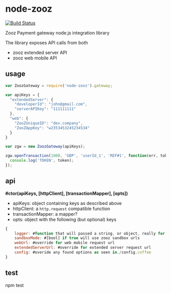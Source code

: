 # node-zooz

[![Build Status](https://travis-ci.org/stden/node-zooz.svg?branch=master)](https://travis-ci.org/stden/node-zooz)

Zooz Payment gateway node.js integration library

The library exposes API calls from both

* zooz extended server API
* zooz web mobile API

## usage

```JavaScript
var ZoozGateway = require('node-zooz').gateway;

var apiKeys = {
  "extendedServer": {
    "developerId": "john@gmail.com",
    "serverAPIKey": "111111111"
  },
  "web": {
    "ZooZUniqueID": "dev.company",
    "ZooZAppKey": "w2353453245234534"
  }
}

var zgw = new ZoozGateway(apiKeys);

zgw.openTransaction(1000, 'GBP', 'userId_1', 'REF#1', function(err, token){
  console.log('TOKEN', token);
});
```

## api

__#ctor(apiKeys, [httpClient], [transactionMapper], [opts])__
- apiKeys: object containing keys as described above
- httpClient: a `http.request` compatible function
- transactionMapper: a mapper?
- opts: object with the following (but optional) keys

```javascript
{
    logger: #function that will passed a string, or object, really for debugging
    sandboxMode: #[bool] if true will use zooz sandbox urls
    webUrl: #override for web mobile request url
    extendedServerUrl: #override for extended server request url
    config: #overide any found options as seen in./config.coffee
}
```

## test

npm test
